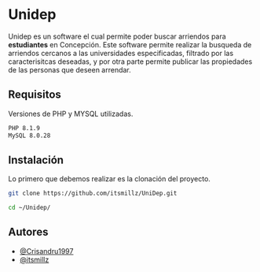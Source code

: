 # Unidep

Unidep es un software el cual permite poder buscar arriendos para **estudiantes** en Concepción.
Este software permite realizar la busqueda de arriendos cercanos a las universidades especificadas, filtrado por las caracterisitcas deseadas, y por otra parte permite publicar las propiedades de las personas que deseen arrendar.

## Requisitos
Versiones de PHP y MYSQL utilizadas.
```bash
PHP 8.1.9
MySQL 8.0.28
```

## Instalación
Lo primero que debemos realizar es la clonación del proyecto.

```bash
git clone https://github.com/itsmillz/UniDep.git

cd ~/Unidep/
```


## Autores

- [@Crisandru1997](https://www.github.com/Crisandru1997)
- [@itsmillz](https://www.github.com/itsmillz)

